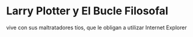 # Larry Plotter y El Bucle Filosofal

vive con sus maltratadores tíos, que le obligan a utilizar Internet Explorer

